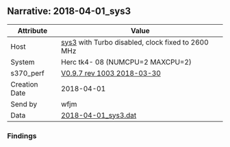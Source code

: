 ## Narrative: 2018-04-01_sys3

| Attribute | Value |
| --------- | ----- |
| Host   | [sys3](hostinfo_sys3.md) with Turbo disabled, clock fixed to 2600 MHz |
| System | Herc tk4- 08 (NUMCPU=2 MAXCPU=2) |
| s370_perf | [V0.9.7  rev  1003  2018-03-30](https://github.com/wfjm/s370-perf/blob/2685ff0/codes/s370_perf.asm) |
| Creation Date | 2018-04-01 |
| Send by | wfjm |
| Data | [2018-04-01_sys3.dat](../data/2018-04-01_sys3.dat) |

### Findings
